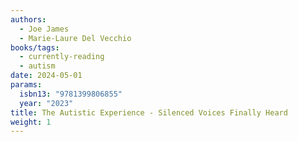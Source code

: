 ```yaml
---
authors:
  - Joe James
  - Marie-Laure Del Vecchio
books/tags:
  - currently-reading
  - autism
date: 2024-05-01
params:
  isbn13: "9781399806855"
  year: "2023"
title: The Autistic Experience - Silenced Voices Finally Heard
weight: 1
---
```


<!--more-->

